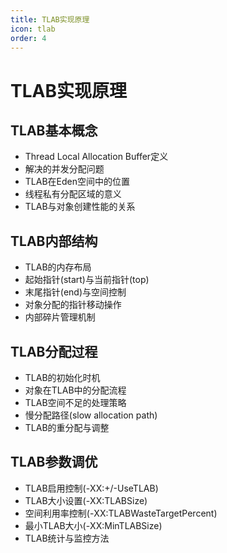 ```yaml
---
title: TLAB实现原理
icon: tlab
order: 4
---
```


# TLAB实现原理

## TLAB基本概念

- Thread Local Allocation Buffer定义
- 解决的并发分配问题
- TLAB在Eden空间中的位置
- 线程私有分配区域的意义
- TLAB与对象创建性能的关系

## TLAB内部结构

- TLAB的内存布局
- 起始指针(start)与当前指针(top)
- 末尾指针(end)与空间控制
- 对象分配的指针移动操作
- 内部碎片管理机制

## TLAB分配过程

- TLAB的初始化时机
- 对象在TLAB中的分配流程
- TLAB空间不足的处理策略
- 慢分配路径(slow allocation path)
- TLAB的重分配与调整

## TLAB参数调优

- TLAB启用控制(-XX:+/-UseTLAB)
- TLAB大小设置(-XX:TLABSize)
- 空间利用率控制(-XX:TLABWasteTargetPercent)
- 最小TLAB大小(-XX:MinTLABSize)
- TLAB统计与监控方法
